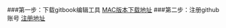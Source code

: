 ###第一步：下载gitbook编辑工具
[MAC版本下载地址](https://legacy.gitbook.com/editor)
###第二步：注册github账号
[注册地址](https://github.com/)

